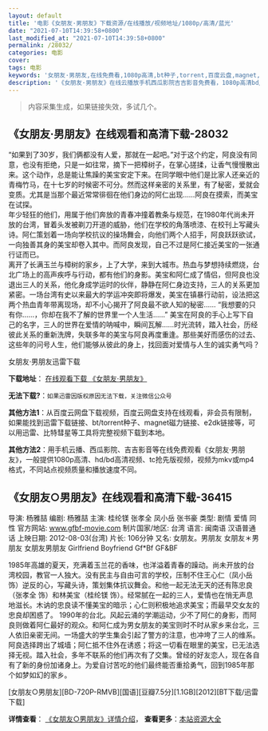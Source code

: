 ```yaml
---
layout: default
title: '电影《女朋友·男朋友》下载资源/在线播放/视频地址/1080p/高清/蓝光'
date: "2021-07-10T14:39:58+0800"
last_modified_at: "2021-07-10T14:39:58+0800"
permalink: /28032/
categories: 电影
cover:
tags: 电影
keywords: '女朋友·男朋友,在线免费看,1080p高清,bt种子,torrent,百度云盘,magnet,磁力链,迅雷下载资源'
description: '《女朋友·男朋友》在线云播放手机西瓜影院吉吉影音免费看，1080p高清bd/hd未删减完整版和tc抢先枪版，mkv/mp4格式，附带bt/torrent种子、magnet/磁力链、百度云盘、网盘资源迅雷下载链接'
---
```


>内容采集生成，如果链接失效，多试几个。


## 《女朋友·男朋友》在线观看和高清下载-28032

“如果到了30岁，我们俩都没有人爱，那就在一起吧。&rdquo;对于这个约定，阿良没有同意，也没有拒绝，只是一如往常，摘下一把樟树子，在掌心搓揉，让香气慢慢散出来。这个动作，总是能让焦躁的美宝安定下来。在同学眼中他们是比家人还亲近的青梅竹马，在十七岁的时候密不可分。然而这样亲密的关系里，有了秘密，爱就会变质。尤其是当那个最近常常徘徊在他们身边的阿仁出现&hellip;…阿良在摸索，而美宝在试探。<br />年少轻狂的他们，用属于他们奔放的青春冲撞着教条与规范，在1980年代尚未开放的台湾，冒着头发被剃刀开道的威胁，他们在学校的角落喷漆、在校刊上写藏头诗。阿仁策划着一场向学校抗议的操场舞会，向他们两个人招手，阿良跃跃欲试，一向独善其身的美宝却卷入其中。而阿良发现，自己不过是阿仁接近美宝的一张通行证而已。<br />离开了长满玉兰与樟树的家乡，上了大学，来到大城市。热血与梦想持续燃烧，台北广场上的高声疾呼与行动，都有他们的身影。美宝和阿仁成了情侣，但阿良也没退出三人的关系，他化身成学运时的伙伴，静静在阿仁身边支持，三人的关系更加紧密。一场台湾有史以来最大的学运冲突即将爆发，美宝在镇暴行动前，设法把这两个热血青年带离现场，却不小心揭开了阿良最不欲人知的秘密&hellip;… “我想要的只有你&hellip;…，你却在我不了解的世界里一个人生活……” 美宝在阿良的手心上写下自己的名字，三人的世界在爱情的呐喊中，瞬间瓦解……时光流转，踏入社会，历经彼此关系的重新洗牌，失联多年的美宝与阿良再度重逢。那些美好而感伤的过去、这些年的问号人生，他们能够从彼此的身上，找回面对爱情与人生的诚实勇气吗？


女朋友·男朋友迅雷下载

**下载地址**： [在线观看下载 《女朋友·男朋友》](https://www.993dy.com//vod-detail-id-20452.html) 


**无法下载?**：`如果迅雷因版权原因无法下载，关注微信公众号 `

**其他方法1**：从百度云网盘下载视频，百度云网盘支持在线观看，非会员有限制，如果能找到迅雷下载链接、bt/torrent种子、magnet磁力链接、e2dk链接等，可以用迅雷、比特彗星等工具将完整视频下载到本地。

**其他方法2**：用手机云播、西瓜影院、吉吉影音等在线免费观看《女朋友·男朋友》，一般提供1080p高清、hd/bd高清视频、tc抢先版视频，视频为mkv或mp4格式，不同站点视频质量和播放速度不同。


## 《女朋友○男朋友》在线观看和高清下载-36415

导演: 杨雅喆 编剧: 杨雅喆 主演: 桂纶镁 张孝全 凤小岳 张书豪 类型: 剧情 爱情 同性 官方网站: www.gfbf-movie.com 制片国家/地区: 台湾 语言: 闽南语 汉语普通话 上映日期: 2012-08-03(台湾) 片长: 106分钟 又名: 女朋友。男朋友 女朋友＊男朋友 女朋友男朋友 Girlfriend Boyfriend Gf*Bf GF&BF

1985年高雄的夏天，充满着玉兰花的香味，也洋溢着青春的躁动。尚未开放的台湾校园，教官一人独大。没有民主与自由可言的学校，压制不住王心仁（凤小岳 饰）逆反的心，写藏头诗，策划集体抗议舞会。和他一起无法无天的还有陈忠良（张孝全 饰）和林美宝（桂纶镁 饰）。经常腻在一起的三人，爱情也在悄无声息地滋长。木讷的忠良读不懂美宝的暗示；心仁则积极地追求美宝；而最早交女友的忠良却困惑了。 1990年的台北。风起云涌的学潮运动，少不了阿仁的身影，而阿良则做着阿仁最好的观众。和阿仁成为男女朋友的美宝则时不时从家乡来台北，三人依旧亲密无间。一场盛大的学生集会引起了警方的注意，也冲垮了三人的维系。阿良选择跨出了城墙；阿仁抵不住外在诱惑；将这一切看在眼里的美宝，已无法选择无视。踏入社会，多年不联系的他们再次有了交集。曾经的好友恋人，现在各自有了新的身份加诸身上。为爱自讨苦吃的他们最终能否重拾勇气，回到1985年那个如梦如幻的家乡。


[女朋友○男朋友][BD-720P-RMVB][国语][豆瓣7.5分][1.1GB][2012][BT下载/迅雷下载]

**详情查看**： [《女朋友○男朋友》详情介绍](/movie/36415/)， **查看更多**：[本站资源大全](/movie/t/all/)

